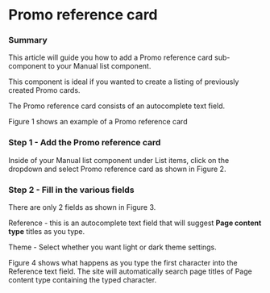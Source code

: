 # Promo reference card

### Summary <a href="#promoreferencecardcomponent-summary" id="promoreferencecardcomponent-summary"></a>

This article will guide you how to add a Promo reference card sub-component to your Manual list component.

This component is ideal if you wanted to create a listing of previously created Promo cards.

The Promo reference card consists of an autocomplete text field.

Figure 1 shows an example of a Promo reference card



### Step 1 - Add the Promo reference card <a href="#promoreferencecardcomponent-step1-addthepromoreferencecard" id="promoreferencecardcomponent-step1-addthepromoreferencecard"></a>

Inside of your Manual list component under List items, click on the dropdown and select Promo reference card as shown in Figure 2.



### Step 2 - Fill in the various fields <a href="#promoreferencecardcomponent-step2-fillinthevariousfields" id="promoreferencecardcomponent-step2-fillinthevariousfields"></a>

There are only 2 fields as shown in Figure 3.



Reference - this is an autocomplete text field that will suggest **Page content type** titles as you type.

Theme - Select whether you want light or dark theme settings.

Figure 4 shows what happens as you type the first character into the Reference text field. The site will automatically search page titles of Page content type containing the typed character.

